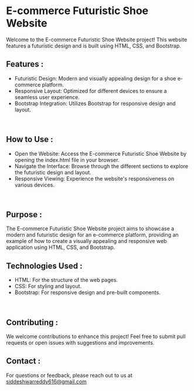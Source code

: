 # E-commerce Futuristic Shoe Website

Welcome to the E-commerce Futuristic Shoe Website project! This website features a futuristic design and is built using HTML, CSS, and Bootstrap.
<br>

## Features :
- Futuristic Design: Modern and visually appealing design for a shoe e-commerce platform.
- Responsive Layout: Optimized for different devices to ensure a seamless user experience.
- Bootstrap Integration: Utilizes Bootstrap for responsive design and layout.
<br>

## How to Use :
- Open the Website: Access the E-commerce Futuristic Shoe Website by opening the index.html file in your browser.
- Navigate the Interface: Browse through the different sections to explore the futuristic design and layout.
- Responsive Viewing: Experience the website's responsiveness on various devices.
<br>

## Purpose :
The E-commerce Futuristic Shoe Website project aims to showcase a modern and futuristic design for an e-commerce platform, providing an example of how to create a visually appealing and responsive web application using HTML, CSS, and Bootstrap.
<br>

## Technologies Used :
- HTML: For the structure of the web pages.
- CSS: For styling and layout.
- Bootstrap: For responsive design and pre-built components.
<br>

## Contributing :
We welcome contributions to enhance this project! Feel free to submit pull requests or open issues with suggestions and improvements.
<br>

## Contact :
For questions or feedback, please reach out to us at siddeshwarreddy616@gmail.com
<br>
